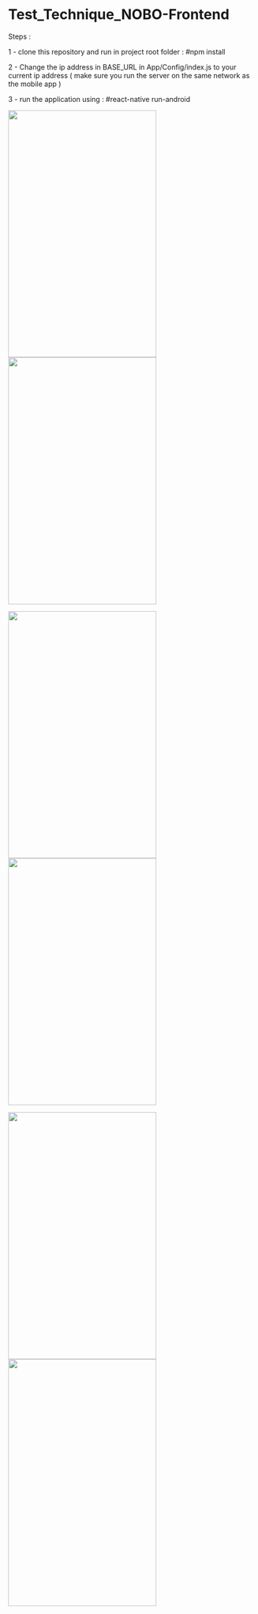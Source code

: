 # Test_Technique_NOBO-Frontend

Steps : 

1 - clone this repository and run in project root folder : #npm install

2 - Change the ip address in BASE_URL in App/Config/index.js to your current ip address ( make sure you run the server on the same network as the mobile app )

3 - run the application using : #react-native run-android

<img src="https://user-images.githubusercontent.com/69165378/100161470-c8ed0e00-2eb1-11eb-827c-74a50e229e0b.jpg" width="300" height="500"> <img src="https://user-images.githubusercontent.com/69165378/100161476-cbe7fe80-2eb1-11eb-8294-2dc02f7d2f39.jpg" width="300" height="500"> 

<img src="https://user-images.githubusercontent.com/69165378/100161478-cd192b80-2eb1-11eb-84ab-9dd0f01238ee.jpg" width="300" height="500"> <img src="https://user-images.githubusercontent.com/69165378/100161482-cee2ef00-2eb1-11eb-9698-63942e3cfb87.jpg" width="300" height="500"> 

<img src="https://user-images.githubusercontent.com/69165378/100161483-cf7b8580-2eb1-11eb-9ddd-60343408b3aa.jpg" width="300" height="500"> <img src="https://user-images.githubusercontent.com/69165378/100161484-d0141c00-2eb1-11eb-84a3-53eec5fd69c7.jpg" width="300" height="500"> 

